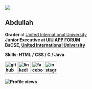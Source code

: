 ![](https://scontent.fdac24-1.fna.fbcdn.net/v/t1.6435-9/46995981_257047434967011_5504417171586940928_n.jpg?_nc_cat=107&ccb=1-5&_nc_sid=0debeb&_nc_eui2=AeFPPj3Sxq17txtMbR0KFVFkiiHQYT8iN8KKIdBhPyI3wlaTTcOzUS3c0Ea6uFFdWcOw6gdTacgeEuP3BUnAQdiq&_nc_ohc=KfFpH67YjtUAX_c7E_C&tn=4g9a8LxcforAF7KI&_nc_ht=scontent.fdac24-1.fna&oh=00_AT91XyvIkF8c5lsVPlagAIEca8tJ8JyAPuX5bMbCSMyizw&oe=620BB5A3)
## Abdullah

<b>Grader </b>at  <a href="https://www.uiu.ac.bd/"> United International University</a> <br>
<b>Junior Executive<b> at <a href="https://www.facebook.com/uiuappf"> UIU APP FORUM</a><br>
BsCSE, <a href="https://www.uiu.ac.bd/"> United International University</a><br>


Skills: HTML / CSS / C / Java.












[<img src='https://cdn.jsdelivr.net/npm/simple-icons@3.0.1/icons/github.svg' alt='github' height='40'>](https://github.com/staywithabdullah)  [<img src='https://cdn.jsdelivr.net/npm/simple-icons@3.0.1/icons/linkedin.svg' alt='linkedin' height='40'>](https://www.linkedin.com/in/staywithabdullah/)  [<img src='https://cdn.jsdelivr.net/npm/simple-icons@3.0.1/icons/facebook.svg' alt='facebook' height='40'>](https://www.facebook.com/staywithabdullah)  [<img src='https://cdn.jsdelivr.net/npm/simple-icons@3.0.1/icons/instagram.svg' alt='instagram' height='40'>](https://www.instagram.com/staywithabdullah/)  



![Profile views](https://gpvc.arturio.dev/staywithabdullah)  
